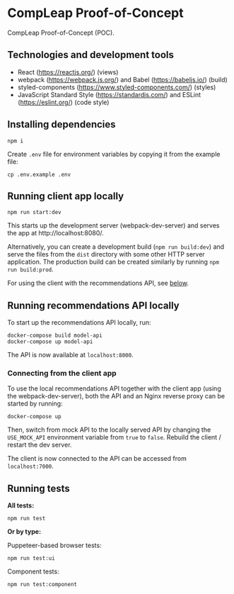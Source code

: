 # CompLeap Proof-of-Concept

CompLeap Proof-of-Concept (POC).

## Technologies and development tools

- React (https://reactjs.org/) (views)
- webpack (https://webpack.js.org/) and Babel (https://babeljs.io/) (build)
- styled-components (https://www.styled-components.com/) (styles)
- JavaScript Standard Style (https://standardjs.com/) and ESLint (https://eslint.org/) (code style)

## Installing dependencies

```shell
npm i
```

Create `.env` file for environment variables by copying it from the example file:
```shell
cp .env.example .env
```

## Running client app locally

```shell
npm run start:dev
```

This starts up the development server (webpack-dev-server) and serves the app at http://localhost:8080/.

Alternatively, you can create a development build (`npm run build:dev`) and serve the files from the `dist` directory with some other HTTP server application. The production build can be created similarly by running `npm run build:prod`.

For using the client with the recommendations API, see [below](#Connecting-from-the-client-app).

## Running recommendations API locally

To start up the recommendations API locally, run:

```shell
docker-compose build model-api
docker-compose up model-api
```

The API is now available at `localhost:8000`.

### Connecting from the client app

To use the local recommendations API together with the client app (using the webpack-dev-server), both the API and an Nginx reverse proxy can be started by running:
```shell
docker-compose up
```

Then, switch from mock API to the locally served API by changing the `USE_MOCK_API` environment variable from `true` to `false`.
Rebuild the client / restart the dev server.

The client is now connected to the API can be accessed from `localhost:7000`.

## Running tests

**All tests:**

```shell
npm run test
```

**Or by type:**

Puppeteer-based browser tests:
```shell
npm run test:ui
```

Component tests:
```shell
npm run test:component
```

